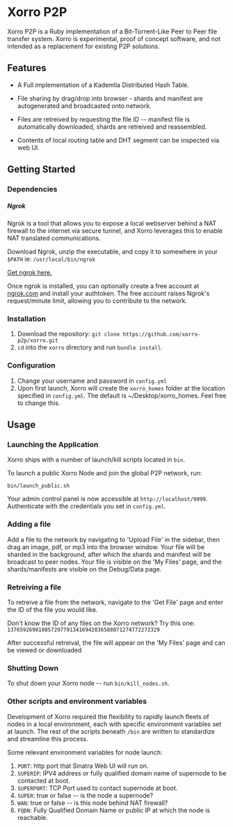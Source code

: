 # Xorro P2P

Xorro P2P is a Ruby implementation of a Bit-Torrent-Like Peer to Peer file transfer system. Xorro is experimental, proof of concept software, and not intended as a replacement for existing P2P solutions.
  

## Features

* A Full implementation of a Kademlia Distributed Hash Table.

* File sharing by drag/drop into browser - shards and manifest are autogenerated and broadcasted onto network.

* Files are retreived by requesting the file ID -- manifest file is automatically downloaded, shards are retreived and reassembled.

* Contents of local routing table and DHT segment can be inspected via web UI.



## Getting Started

### Dependencies

##### Ngrok
Ngrok is a tool that allows you to expose a local webserver behind a NAT firewall to the internet via secure tunnel, and Xorro leverages this to enable NAT translated communications.

Download Ngrok, unzip the executable, and copy it to somewhere in your `$PATH` ie: `/usr/local/bin/ngrok`

[Get ngrok here.](https://ngrok.com/download)

Once ngrok is installed, you can optionally create a free account at [ngrok.com](https://dashboard.ngrok.com/get-started) and install your authtoken. The free account raises Ngrok's request/minute limit, allowing you to contribute to the network.

### Installation
1. Download the repository:  `git clone https://github.com/xorro-p2p/xorro.git`
2. `cd` into the `xorro` directory and run `bundle install`.

### Configuration
1. Change your username and password in `config.yml`
2. Upon first launch, Xorro will create the `xorro_homes` folder at the location specified in `config.yml`. The default is ~/Desktop/xorro_homes.  Feel free to change this.


## Usage
### Launching the Application

Xorro ships with a number of launch/kill scripts located in `bin`. 

To launch a public Xorro Node and join the global P2P network, run:

```
bin/launch_public.sh
```

Your admin control panel is now accessible at `http://localhost/9999`. Authenticate with the credentials you set in `config.yml`.


### Adding a file
Add a file to the network by navigating to 'Upload File' in the sidebar, then drag an image, pdf, or mp3 into the browser window.   Your file will be sharded in the background, after which the shards and manifest will be broadcast to peer nodes.  Your file is visible on the 'My Files' page, and the shards/manifests are visible on the Debug/Data page.


### Retreiving a file
To retreive a file from the network, navigate to the 'Get File' page and enter the ID of the file you would like.  

Don't know the ID of any files on the Xorro network?  Try this one:
`1376592690108572977913416942036588071274772272329`

After successful retreival, the file will appear on the 'My Files' page and can be viewed or downloaded 

### Shutting Down

To shut down your Xorro node -- run `bin/kill_nodes.sh`.


### Other scripts and environment variables

Development of Xorro required the flexibility to rapidly launch fleets of nodes in a local environment, each with specific environment variables set at launch.  The rest of the scripts beneath `/bin` are written to standardize and streamline this process.  

Some relevant environment variables for node launch:

1. `PORT`:  http port that Sinatra Web UI will run on.
2. `SUPERIP`:  IPV4 address or fully qualified domain name of supernode to be contacted at boot.
3. `SUPERPORT`: TCP Port used to contact supernode at boot.
4. `SUPER`: true or false -- is the node a supernode?
5. `WAN`: true or false -- is this node behind NAT firewall?
6. `FQDN`:  Fully Qualified Domain Name or public IP at which the node is reachable.


